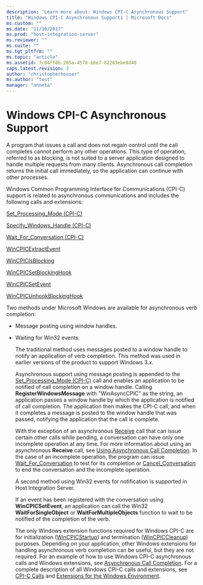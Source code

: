 ```yaml
---
description: "Learn more about: Windows CPI-C Asynchronous Support"
title: "Windows CPI-C Asynchronous Support1 | Microsoft Docs"
ms.custom: ""
ms.date: "11/30/2017"
ms.prod: "host-integration-server"
ms.reviewer: ""
ms.suite: ""
ms.tgt_pltfrm: ""
ms.topic: "article"
ms.assetid: 7c84ff0b-205a-4578-b8e7-82283ebe8d40
caps.latest.revision: 3
author: "christopherhouser"
ms.author: "test"
manager: "anneta"
---
```

# Windows CPI-C Asynchronous Support
A program that issues a call and does not regain control until the call completes cannot perform any other operations. This type of operation, referred to as blocking, is not suited to a server application designed to handle multiple requests from many clients. Asynchronous call completion returns the initial call immediately, so the application can continue with other processes.  
  
 Windows Common Programming Interface for Communications (CPI-C) support is related to asynchronous communications and includes the following calls and extensions:  
  
 [Set_Processing_Mode (CPI-C)](./set-processing-mode-cpi-c-2.md)  
  
 [Specify_Windows_Handle (CPI-C)](./specify-windows-handle-cpi-c-2.md)  
  
 [Wait_For_Conversation (CPI-C)](./wait-for-conversation-cpi-c-1.md)  
  
 [WinCPICExtractEvent](./wincpicextractevent2.md)  
  
 [WinCPICIsBlocking](./wincpicisblocking1.md)  
  
 [WinCPICSetBlockingHook](./wincpicsetblockinghook2.md)  
  
 [WinCPICSetEvent](./wincpicsetevent1.md)  
  
 [WinCPICUnhookBlockingHook](./wincpicunhookblockinghook2.md)  
  
 Two methods under Microsoft Windows are available for asynchronous verb completion:  
  
- Message posting using window handles.  
  
- Waiting for Win32 events.  
  
  The traditional method uses messages posted to a window handle to notify an application of verb completion. This method was used in earlier versions of the product to support Windows 3.*x*.  
  
  Asynchronous support using message posting is appended to the [Set_Processing_Mode (CPI-C)](./set-processing-mode-cpi-c-2.md) call and enables an application to be notified of call completion on a window handle. Calling **RegisterWindowsMessage** with "WinAsyncCPIC" as the string, an application passes a window handle by which the application is notified of call completion. The application then makes the CPI-C call, and when it completes a message is posted to the window handle that was passed, notifying the application that the call is complete.  
  
  With the exception of an asynchronous [Receive](./receive-cpi-c-2.md) call that can issue certain other calls while pending, a conversation can have only one incomplete operation at any time. For more information about using an asynchronous **Receive** call, see [Using Asynchronous Call Completion](../core/asynchronous-call-completion1.md). In the case of an incomplete operation, the program can issue [Wait_For_Conversation](./wait-for-conversation-cpi-c-1.md) to test for its completion or [Cancel_Conversation](./cancel-conversation-cpi-c-2.md) to end the conversation and the incomplete operation.  
  
  A second method using Win32 events for notification is supported in Host Integration Server.  
  
  If an event has been registered with the conversation using **WinCPICSetEvent**, an application can call the Win32 **WaitForSingleObject** or **WaitForMultipleObjects** function to wait to be notified of the completion of the verb.  
  
  The only Windows extension functions required for Windows CPI-C are for initialization ([WinCPICStartup](./wincpicstartup2.md)) and termination ([WinCPICCleanup](./wincpiccleanup2.md)) purposes. Depending on your application, other Windows extensions for handling asynchronous verb completion can be useful, but they are not required. For an example of how to use Windows CPI-C asynchronous calls and Windows extensions, see [Asynchronous Call Completion](../core/asynchronous-call-completion1.md). For a complete description of all Windows CPI-C calls and extensions, see [CPI-C Calls](./cpi-c-calls2.md) and [Extensions for the Windows Environment](./extensions-for-the-windows-environment1.md).
